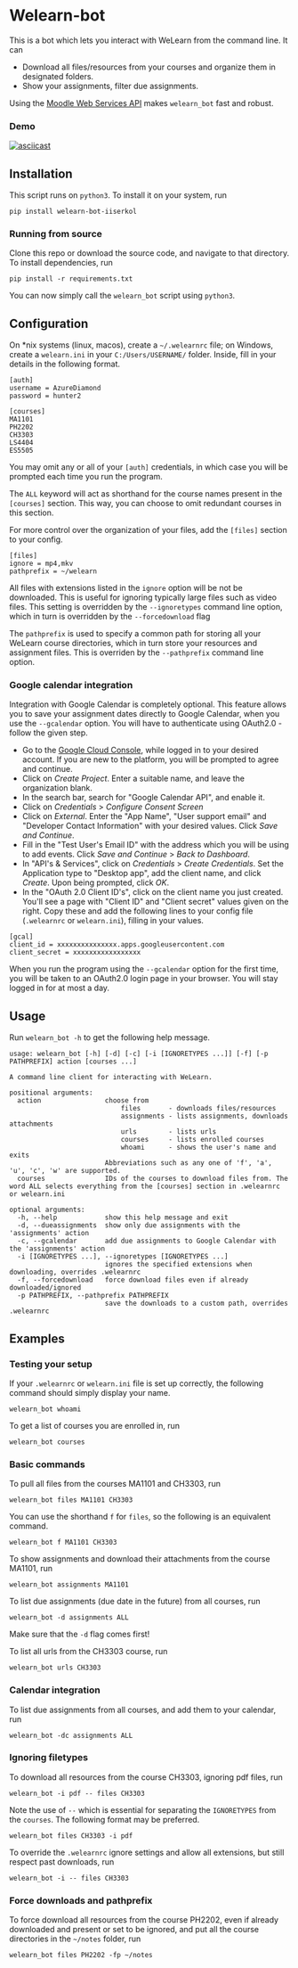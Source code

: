 # Welearn-bot
This is a bot which lets you interact with WeLearn from the command line. It can
- Download all files/resources from your courses and organize them in designated folders.
- Show your assignments, filter due assignments.

Using the [Moodle Web Services API](https://docs.moodle.org/dev/Web_services) makes `welearn_bot` fast and robust.

### Demo
[![asciicast](https://asciinema.org/a/LuVrCehQKXCBeCeXNRUZqgLdm.svg)](https://asciinema.org/a/LuVrCehQKXCBeCeXNRUZqgLdm)

## Installation
This script runs on `python3`. To install it on your system, run
```
pip install welearn-bot-iiserkol
```

### Running from source
Clone this repo or download the source code, and navigate to that directory. To install dependencies, run
```
pip install -r requirements.txt
```
You can now simply call the `welearn_bot` script using `python3`.

## Configuration
On \*nix systems (linux, macos), create a `~/.welearnrc` file; on Windows, create a `welearn.ini` in your `C:/Users/USERNAME/` folder.
Inside, fill in your details in the following format.

```
[auth]
username = AzureDiamond
password = hunter2

[courses]
MA1101
PH2202
CH3303
LS4404
ES5505
```

You may omit any or all of your `[auth]` credentials, in which case you will be prompted each time you run the program.

The `ALL` keyword will act as shorthand for the course names present in the `[courses]` section.
This way, you can choose to omit redundant courses in this section.


For more control over the organization of your files, add the `[files]` section to your config.
```
[files]
ignore = mp4,mkv
pathprefix = ~/welearn
```

All files with extensions listed in the `ignore` option will be not be downloaded.
This is useful for ignoring typically large files such as video files.
This setting is overridden by the `--ignoretypes` command line option, which in turn is overridden by the `--forcedownload` flag

The `pathprefix` is used to specify a common path for storing all your WeLearn course directories, which in turn store
your resources and assignment files.
This is overriden by the `--pathprefix` command line option.

### Google calendar integration
Integration with Google Calendar is completely optional. This feature allows you to save your assignment dates directly to Google Calendar, when you use the `--gcalendar` option.
You will have to authenticate using OAuth2.0 - follow the given step.

- Go to the [Google Cloud Console](https://console.cloud.google.com/), while logged in to your desired account. If you are new to the platform, you will be prompted to agree and continue.
- Click on _Create Project_. Enter a suitable name, and leave the organization blank.
- In the search bar, search for "Google Calendar API", and enable it.
- Click on _Credentials_ > _Configure Consent Screen_
- Click on _External_. Enter the "App Name", "User support email" and "Developer Contact Information" with your desired values. Click _Save and Continue_.
- Fill in the "Test User's Email ID" with the address which you will be using to add events. Click _Save and Continue_ > _Back to Dashboard_.
- In "API's & Services", click on _Credentials_ > _Create Credentials_. Set the Application type to "Desktop app", add the client name, and click _Create_. Upon being prompted, click _OK_.
- In the "OAuth 2.0 Client ID's", click on the client name you just created. You'll see a page with "Client ID" and "Client secret" values 
given on the right. Copy these and add the following lines to your config file (`.welearnrc` or `welearn.ini`), filling in your values.
```
[gcal]
client_id = xxxxxxxxxxxxxxx.apps.googleusercontent.com
client_secret = xxxxxxxxxxxxxxxxx
```
When you run the program using the `--gcalendar` option for the first time, you will be taken to an OAuth2.0 login page in your browser.
You will stay logged in for at most a day.

## Usage
Run `welearn_bot -h` to get the following help message.
```
usage: welearn_bot [-h] [-d] [-c] [-i [IGNORETYPES ...]] [-f] [-p PATHPREFIX] action [courses ...]

A command line client for interacting with WeLearn.

positional arguments:
  action                choose from
                            files       - downloads files/resources
                            assignments - lists assignments, downloads attachments
                            urls        - lists urls
                            courses     - lists enrolled courses
                            whoami      - shows the user's name and exits
                        Abbreviations such as any one of 'f', 'a', 'u', 'c', 'w' are supported.
  courses               IDs of the courses to download files from. The word ALL selects everything from the [courses] section in .welearnrc or welearn.ini

optional arguments:
  -h, --help            show this help message and exit
  -d, --dueassignments  show only due assignments with the 'assignments' action
  -c, --gcalendar       add due assignments to Google Calendar with the 'assignments' action
  -i [IGNORETYPES ...], --ignoretypes [IGNORETYPES ...]
                        ignores the specified extensions when downloading, overrides .welearnrc
  -f, --forcedownload   force download files even if already downloaded/ignored
  -p PATHPREFIX, --pathprefix PATHPREFIX
                        save the downloads to a custom path, overrides .welearnrc
```

## Examples
### Testing your setup
If your `.welearnrc` or `welearn.ini` file is set up correctly, the following command should simply display your name.
```
welearn_bot whoami
```
To get a list of courses you are enrolled in, run
```
welearn_bot courses
```
### Basic commands
To pull all files from the courses MA1101 and CH3303, run
```
welearn_bot files MA1101 CH3303
```
You can use the shorthand `f` for `files`, so the following is an equivalent command.
```
welearn_bot f MA1101 CH3303
```
To show assignments and download their attachments from the course MA1101, run
```
welearn_bot assignments MA1101
```
To list due assignments (due date in the future) from all courses, run
```
welearn_bot -d assignments ALL
```
Make sure that the `-d` flag comes first!

To list all urls from the CH3303 course, run
```
welearn_bot urls CH3303
```
### Calendar integration
To list due assignments from all courses, and add them to your calendar, run
```
welearn_bot -dc assignments ALL
```
### Ignoring filetypes
To download all resources from the course CH3303, ignoring pdf files, run
```
welearn_bot -i pdf -- files CH3303
```
Note the use of `--` which is essential for separating the `IGNORETYPES` from the `courses`. The following format may be preferred.
```
welearn_bot files CH3303 -i pdf
```
To override the `.welearnrc` ignore settings and allow all extensions, but still respect past downloads, run 
```
welearn_bot -i -- files CH3303
```
### Force downloads and pathprefix
To force download all resources from the course PH2202, even if already downloaded and present or set to be ignored, 
and put all the course directories in the `~/notes` folder, run
```
welearn_bot files PH2202 -fp ~/notes 
```
